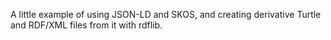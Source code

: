 A little example of using JSON-LD and SKOS, and creating derivative Turtle and
RDF/XML files from it with rdflib.
